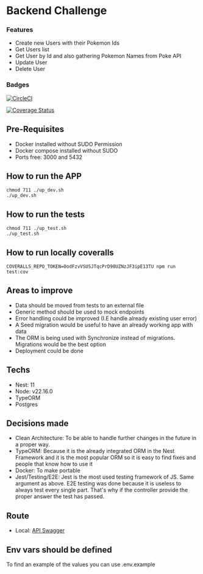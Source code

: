 # Backend Challenge

### Features

- Create new Users with their Pokemon Ids
- Get Users list
- Get User by Id and also gathering Pokemon Names from Poke API
- Update User
- Delete User

### Badges

[![CircleCI](https://dl.circleci.com/status-badge/img/circleci/8k3vizU2BZP5r14QonA4hL/DU3GjxSXf6fxSPgerPXTW8/tree/main.svg?style=svg)](https://dl.circleci.com/status-badge/redirect/circleci/8k3vizU2BZP5r14QonA4hL/DU3GjxSXf6fxSPgerPXTW8/tree/main)

[![Coverage Status](https://coveralls.io/repos/github/emiliobongiorno/backend-nestjs-challenge/badge.svg?branch=main)](https://coveralls.io/github/emiliobongiorno/backend-nestjs-challenge?branch=main)

## Pre-Requisites

- Docker installed without SUDO Permission
- Docker compose installed without SUDO
- Ports free: 3000 and 5432

## How to run the APP

```
chmod 711 ./up_dev.sh
./up_dev.sh
```

## How to run the tests

```
chmod 711 ./up_test.sh
./up_test.sh
```

## How to run locally coveralls

```
COVERALLS_REPO_TOKEN=0odFzvVSUSJTqcPrD90UZNzJF3ipE13TU npm run test:cov
```

## Areas to improve

- Data should be moved from tests to an external file
- Generic method should be used to mock endpoints
- Error handling could be improved (I.E handle already existing user error)
- A Seed migration would be useful to have an already working app with data
- The ORM is being used with Synchronize instead of migrations. Migrations would be the best option
- Deployment could be done

## Techs

- Nest: 11
- Node: v22.16.0
- TypeORM
- Postgres

## Decisions made

- Clean Architecture: To be able to handle further changes in the future in a proper way.
- TypeORM: Because it is the already integrated ORM in the Nest Framework and it is the most popular ORM so it is easy to find fixes and people that know how to use it
- Docker: To make portable
- Jest/Testing/E2E: Jest is the most used testing framework of JS. Same argument as above. E2E testing was done because it is useless to always test every single part. That's why if the controller provide the proper answer the test has passed.

## Route

- Local: [API Swagger](http://localhost:3000/api)

## Env vars should be defined

To find an example of the values you can use .env.example
